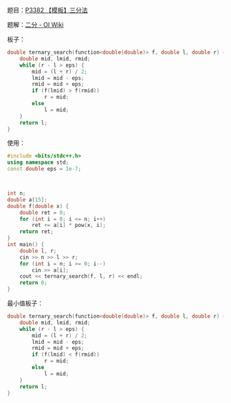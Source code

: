 题目：[P3382 【模板】三分法](https://www.luogu.com.cn/problem/P3382)

题解：[二分 - OI  Wiki](https://oi-wiki.org/basic/binary/#%E4%B8%89%E5%88%86%E6%B3%95)

板子：

```cpp
double ternary_search(function<double(double)> f, double l, double r) { // max value
    double mid, lmid, rmid;
    while (r - l > eps) {
        mid = (l + r) / 2;
        lmid = mid - eps;
        rmid = mid + eps;
        if (f(lmid) > f(rmid))
            r = mid;
        else
            l = mid;
    }
    return l;
}
```

使用：

```cpp
#include <bits/stdc++.h>
using namespace std;
const double eps = 1e-7;



int n;
double a[15];
double f(double x) {
    double ret = 0;
    for (int i = 0; i <= n; i++)
        ret += a[i] * pow(x, i);
    return ret;
}
int main() {
    double l, r;
    cin >> n >> l >> r;
    for (int i = n; i >= 0; i--)
        cin >> a[i];
    cout << ternary_search(f, l, r) << endl;
    return 0;
}
```

最小值板子：

```cpp
double ternary_search(function<double(double)> f, double l, double r) { // min value
    double mid, lmid, rmid;
    while (r - l > eps) {
        mid = (l + r) / 2;
        lmid = mid - eps;
        rmid = mid + eps;
        if (f(lmid) < f(rmid))
            r = mid;
        else
            l = mid;
    }
    return l;
}
```
